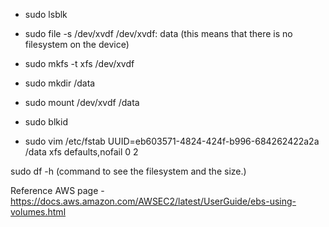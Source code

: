 - sudo lsblk
- sudo file -s /dev/xvdf
/dev/xvdf: data  (this means that there is no filesystem on the device)
- sudo mkfs -t xfs /dev/xvdf
- sudo mkdir /data
- sudo mount /dev/xvdf /data
- sudo blkid

- sudo vim /etc/fstab
UUID=eb603571-4824-424f-b996-684262422a2a  /data  xfs  defaults,nofail  0  2

sudo df -h (command to see the filesystem and the size.)

Reference AWS page - https://docs.aws.amazon.com/AWSEC2/latest/UserGuide/ebs-using-volumes.html
